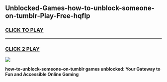 
## Unblocked-Games-how-to-unblock-someone-on-tumblr-Play-Free-hqflp
<h3>
<a href="https://premium76.site?title=how-to-unblock-someone-on-tumblr&ref=10A">CLICK TO PLAY</a></h3>
<hr>

<h3>
<a href="https://premium76.site?title=how-to-unblock-someone-on-tumblr&ref=10A">CLICK 2 PLAY</a>
  
</h3>

<a href="https://premium76.site?title=how-to-unblock-someone-on-tumblr&ref=10A"><img src="https://clearcache.store/games.png"></a>


**how-to-unblock-someone-on-tumblr games unblocked: Your Gateway to Fun and Accessible Online Gaming**
